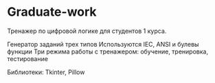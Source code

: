 # Graduate-work
Тренажер по цифровой логике для студентов 1 курса.

Генератор заданий трех типов
Используются IEC, ANSI и булевы функции
Три режима работы с тренажером: обучение, тренировка, тестирование

Библиотеки: Tkinter, Pillow
